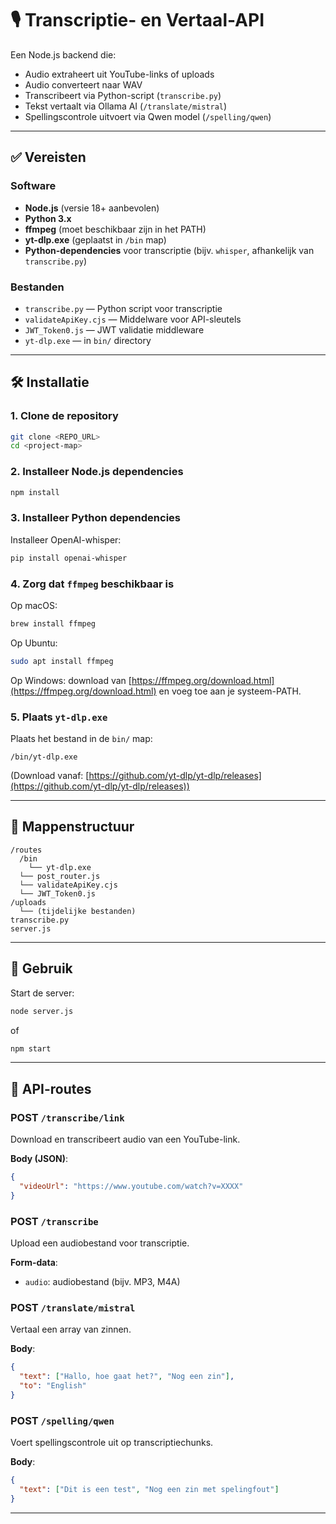 # 🎙️ Transcriptie- en Vertaal-API

Een Node.js backend die:

* Audio extraheert uit YouTube-links of uploads
* Audio converteert naar WAV
* Transcribeert via Python-script (`transcribe.py`)
* Tekst vertaalt via Ollama AI (`/translate/mistral`)
* Spellingscontrole uitvoert via Qwen model (`/spelling/qwen`)

---

## ✅ Vereisten

### Software

* **Node.js** (versie 18+ aanbevolen)
* **Python 3.x**
* **ffmpeg** (moet beschikbaar zijn in het PATH)
* **yt-dlp.exe** (geplaatst in `/bin` map)
* **Python-dependencies** voor transcriptie (bijv. `whisper`, afhankelijk van `transcribe.py`)

### Bestanden

* `transcribe.py` — Python script voor transcriptie
* `validateApiKey.cjs` — Middelware voor API-sleutels
* `JWT_Token0.js` — JWT validatie middleware
* `yt-dlp.exe` — in `bin/` directory

---

## 🛠️ Installatie

### 1. Clone de repository

```bash
git clone <REPO_URL>
cd <project-map>
```

### 2. Installeer Node.js dependencies

```bash
npm install
```

### 3. Installeer Python dependencies

Installeer OpenAI-whisper:

```bash
pip install openai-whisper
```

### 4. Zorg dat `ffmpeg` beschikbaar is

Op macOS:

```bash
brew install ffmpeg
```

Op Ubuntu:

```bash
sudo apt install ffmpeg
```

Op Windows: download van [https://ffmpeg.org/download.html](https://ffmpeg.org/download.html) en voeg toe aan je systeem-PATH.

### 5. Plaats `yt-dlp.exe`

Plaats het bestand in de `bin/` map:

```
/bin/yt-dlp.exe
```

(Download vanaf: [https://github.com/yt-dlp/yt-dlp/releases](https://github.com/yt-dlp/yt-dlp/releases))

---

## 📁 Mappenstructuur

```
/routes
  /bin
    └── yt-dlp.exe
  └── post_router.js
  └── validateApiKey.cjs
  └── JWT_Token0.js
/uploads
  └── (tijdelijke bestanden)
transcribe.py
server.js
```

---

## 🚀 Gebruik

Start de server:

```bash
node server.js
```
of
```bash
npm start
```

---

## 🔌 API-routes

### POST `/transcribe/link`

Download en transcribeert audio van een YouTube-link.

**Body (JSON)**:

```json
{
  "videoUrl": "https://www.youtube.com/watch?v=XXXX"
}
```

### POST `/transcribe`

Upload een audiobestand voor transcriptie.

**Form-data**:

* `audio`: audiobestand (bijv. MP3, M4A)

### POST `/translate/mistral`

Vertaal een array van zinnen.

**Body**:

```json
{
  "text": ["Hallo, hoe gaat het?", "Nog een zin"],
  "to": "English"
}
```

### POST `/spelling/qwen`

Voert spellingscontrole uit op transcriptiechunks.

**Body**:

```json
{
  "text": ["Dit is een test", "Nog een zin met spelingfout"]
}
```

---

